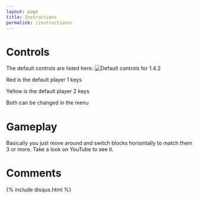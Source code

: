 ```yaml
---
layout: page
title: Instructions
permalink: /instructions/
---
```

# Controls
The default controls are listed here:
![Default controls for 1.4.2](../images/Blank-extended-keyboard-by-Cy21-cc-at-by-sa-blockattack.png "Controls")

Red is the default player 1 keys

Yellow is the default player 2 keys

Both can be changed in the menu

# Gameplay

Basically you just move around and switch blocks horisintally to match them 3 or more. Take a look on YouTube to see it.

# Comments

{% include disqus.html %}
